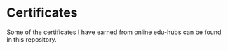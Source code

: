 # Certificates
Some of the certificates I have earned from online edu-hubs can be found in this repository.
